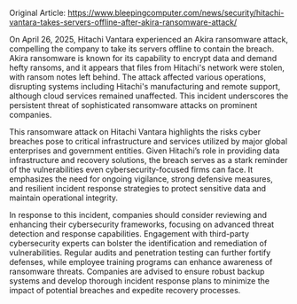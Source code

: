 Original Article: https://www.bleepingcomputer.com/news/security/hitachi-vantara-takes-servers-offline-after-akira-ransomware-attack/

On April 26, 2025, Hitachi Vantara experienced an Akira ransomware attack, compelling the company to take its servers offline to contain the breach. Akira ransomware is known for its capability to encrypt data and demand hefty ransoms, and it appears that files from Hitachi's network were stolen, with ransom notes left behind. The attack affected various operations, disrupting systems including Hitachi's manufacturing and remote support, although cloud services remained unaffected. This incident underscores the persistent threat of sophisticated ransomware attacks on prominent companies.

This ransomware attack on Hitachi Vantara highlights the risks cyber breaches pose to critical infrastructure and services utilized by major global enterprises and government entities. Given Hitachi’s role in providing data infrastructure and recovery solutions, the breach serves as a stark reminder of the vulnerabilities even cybersecurity-focused firms can face. It emphasizes the need for ongoing vigilance, strong defensive measures, and resilient incident response strategies to protect sensitive data and maintain operational integrity.

In response to this incident, companies should consider reviewing and enhancing their cybersecurity frameworks, focusing on advanced threat detection and response capabilities. Engagement with third-party cybersecurity experts can bolster the identification and remediation of vulnerabilities. Regular audits and penetration testing can further fortify defenses, while employee training programs can enhance awareness of ransomware threats. Companies are advised to ensure robust backup systems and develop thorough incident response plans to minimize the impact of potential breaches and expedite recovery processes.